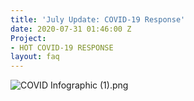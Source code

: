 ```yaml
---
title: 'July Update: COVID-19 Response'
date: 2020-07-31 01:46:00 Z
Project:
- HOT COVID-19 RESPONSE
layout: faq
---
```


![COVID Infographic (1).png](https://cdn.hotosm.org/website/COVID+Infographic+(1).png)